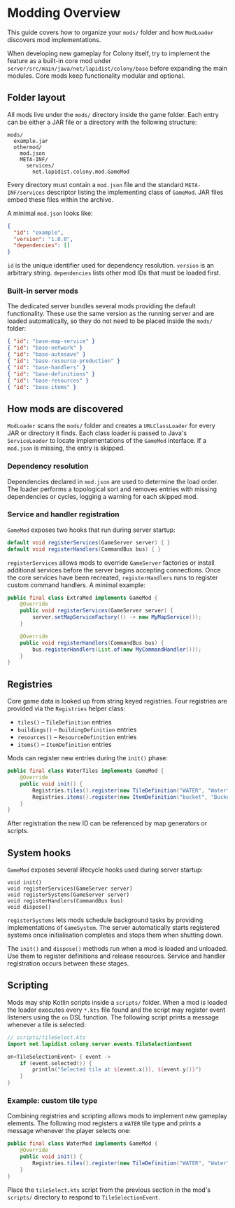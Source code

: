 # Modding Overview

This guide covers how to organize your `mods/` folder and how `ModLoader` discovers mod implementations.

When developing new gameplay for Colony itself, try to implement the feature as
a built-in core mod under `server/src/main/java/net/lapidist/colony/base` before
expanding the main modules. Core mods keep functionality modular and optional.

## Folder layout

All mods live under the `mods/` directory inside the game folder.
Each entry can be either a JAR file or a directory with the following structure:

```
mods/
  example.jar
  othermod/
    mod.json
    META-INF/
      services/
        net.lapidist.colony.mod.GameMod
```

Every directory must contain a `mod.json` file and the standard
`META-INF/services` descriptor listing the implementing class of `GameMod`.
JAR files embed these files within the archive.

A minimal `mod.json` looks like:

```json
{
  "id": "example",
  "version": "1.0.0",
  "dependencies": []
}
```

`id` is the unique identifier used for dependency resolution.
`version` is an arbitrary string.
`dependencies` lists other mod IDs that must be loaded first.

### Built-in server mods

The dedicated server bundles several mods providing the default functionality.
These use the same version as the running server and are loaded automatically, so they do not need to be placed inside the `mods/` folder:

```json
{ "id": "base-map-service" }
{ "id": "base-network" }
{ "id": "base-autosave" }
{ "id": "base-resource-production" }
{ "id": "base-handlers" }
{ "id": "base-definitions" }
{ "id": "base-resources" }
{ "id": "base-items" }
```

## How mods are discovered

`ModLoader` scans the `mods/` folder and creates a `URLClassLoader` for every
JAR or directory it finds. Each class loader is passed to Java's `ServiceLoader`
to locate implementations of the `GameMod` interface. If a `mod.json` is
missing, the entry is skipped.

### Dependency resolution

Dependencies declared in `mod.json` are used to determine the load order. The
loader performs a topological sort and removes entries with missing
dependencies or cycles, logging a warning for each skipped mod.

### Service and handler registration

`GameMod` exposes two hooks that run during server startup:

```java
default void registerServices(GameServer server) { }
default void registerHandlers(CommandBus bus) { }
```

`registerServices` allows mods to override `GameServer` factories or install
additional services before the server begins accepting connections. Once the
core services have been recreated, `registerHandlers` runs to register custom
command handlers. A minimal example:

```java
public final class ExtraMod implements GameMod {
    @Override
    public void registerServices(GameServer server) {
        server.setMapServiceFactory(() -> new MyMapService());
    }

    @Override
    public void registerHandlers(CommandBus bus) {
        bus.registerHandlers(List.of(new MyCommandHandler()));
    }
}
```

## Registries

Core game data is looked up from string keyed registries. Four registries are
provided via the `Registries` helper class:

- `tiles()` – `TileDefinition` entries
- `buildings()` – `BuildingDefinition` entries
- `resources()` – `ResourceDefinition` entries
- `items()` – `ItemDefinition` entries

Mods can register new entries during the `init()` phase:

```java
public final class WaterTiles implements GameMod {
    @Override
    public void init() {
        Registries.tiles().register(new TileDefinition("WATER", "Water", "water0"));
        Registries.items().register(new ItemDefinition("bucket", "Bucket", "bucket0"));
    }
}
```

After registration the new ID can be referenced by map generators or scripts.

## System hooks

`GameMod` exposes several lifecycle hooks used during server startup:

```
void init()
void registerServices(GameServer server)
void registerSystems(GameServer server)
void registerHandlers(CommandBus bus)
void dispose()
```

`registerSystems` lets mods schedule background tasks by providing implementations of
`GameSystem`. The server automatically starts registered systems once initialisation completes and
stops them when shutting down.

The `init()` and `dispose()` methods run when a mod is loaded and unloaded. Use them to register
definitions and release resources. Service and handler registration occurs between these stages.

## Scripting

Mods may ship Kotlin scripts inside a `scripts/` folder. When a mod is loaded the loader executes every
`*.kts` file found and the script may register event listeners using the `on` DSL function. The following
script prints a message whenever a tile is selected:

```kotlin
// scripts/tileSelect.kts
import net.lapidist.colony.server.events.TileSelectionEvent

on<TileSelectionEvent> { event ->
    if (event.selected()) {
        println("Selected tile at ${event.x()}, ${event.y()}")
    }
}
```

### Example: custom tile type

Combining registries and scripting allows mods to implement new gameplay elements. The following mod
registers a `WATER` tile type and prints a message whenever the player selects one:

```java
public final class WaterMod implements GameMod {
    @Override
    public void init() {
        Registries.tiles().register(new TileDefinition("WATER", "Water", "water0"));
    }
}
```

Place the `tileSelect.kts` script from the previous section in the mod's `scripts/` directory to respond to
`TileSelectionEvent`.

